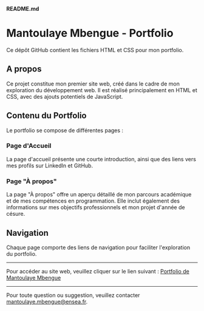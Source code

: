 **README.md**

# Mantoulaye Mbengue - Portfolio

Ce dépôt GitHub contient les fichiers HTML et CSS pour mon portfolio.

## A propos

Ce projet constitue mon premier site web, créé dans le cadre de mon exploration du développement web. Il est réalisé principalement en HTML et CSS, avec des ajouts potentiels de JavaScript.

## Contenu du Portfolio

Le portfolio se compose de différentes pages :

### Page d'Accueil

La page d'accueil présente une courte introduction, ainsi que des liens vers mes profils sur LinkedIn et GitHub. 

### Page "À propos"

La page "À propos" offre un aperçu détaillé de mon parcours académique et de mes compétences en programmation. Elle inclut également des informations sur mes objectifs professionnels et mon projet d'année de césure.

## Navigation

Chaque page comporte des liens de navigation pour faciliter l'exploration du portfolio.

---
Pour accéder au site web, veuillez cliquer sur le lien suivant : [Portfolio de Mantoulaye Mbengue](https://mantoulaye.github.io)

---
Pour toute question ou suggestion, veuillez contacter [mantoulaye.mbengue@ensea.fr](mailto:mantoulaye.mbengue@ensea.fr).
